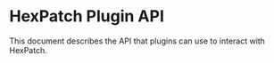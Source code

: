 # HexPatch Plugin API

This document describes the API that plugins can use to interact with HexPatch.
